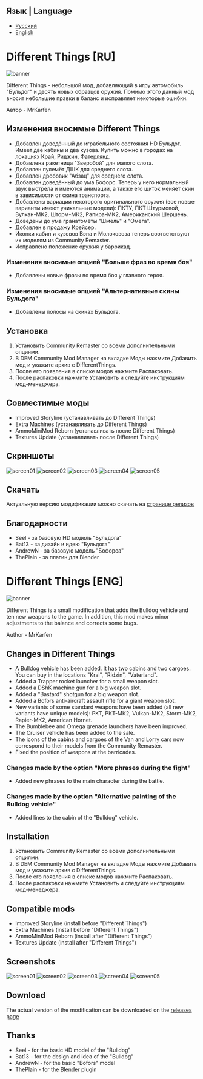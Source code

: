 ## Язык | Language
* [Русский](https://github.com/MrKarfen/Different-Things/edit/main/README.md#different-things-ru)
* [English](https://github.com/MrKarfen/Different-Things#different-things-eng)

# Different Things [RU]
![banner](https://github.com/MrKarfen/Different-Things/assets/89936556/f288c026-189c-4ffa-b6e8-eaedba33add4)

Different Things - небольшой мод, добавляющий в игру автомобиль "Бульдог" и десять новых образцов оружия. Помимо этого данный мод вносит небольшие правки в баланс и исправляет некоторые ошибки.

Автор - MrKarfen

## Изменения вносимые Different Things
* Добавлен доведённый до играбельного состояния HD Бульдог. Имеет две кабины и два кузова. Купить можно в городах на локациях Край, Риджин, Фатерлянд.
* Добавлена ракетница "Зверобой" для малого слота.
* Добавлен пулемёт ДШК для среднего слота.
* Добавлен дробовик "Абзац" для среднего слота.
* Добавлен доведённый до ума Бофорс. Теперь у него нормальный звук выстрела и имеются анимации, а также его щиток меняет скин в зависимости от скина транспорта.
* Добавлены вариации некоторого оригинального оружия (все новые варианты имеют уникальные модели): ПКТУ, ПКТ Штурмовой, Вулкан-МК2, Шторм-МК2, Рапира-МК2, Американский Шершень.
* Доведены до ума гранатомёты "Шмель" и "Омега".
* Добавлен в продажу Крейсер.
* Иконки кабин и кузовов Вэна и Молоковоза теперь соответствуют их моделям из Community Remaster.
* Исправлено положение оружия у баррикад.
### Изменения вносимые опцией "Больше фраз во время боя"
* Добавлены новые фразы во время боя у главного героя.
### Изменения вносимые опцией "Альтернативные скины Бульдога"
* Добавлены полосы на скинах Бульдога.

## Установка
1. Установить Community Remaster со всеми дополнительными опциями.
2. В DEM Community Mod Manager на вкладке Моды нажмите Добавить мод и укажите архив с DifferentThings.
3. После его появления в списке модов нажмите Распаковать.
4. После распаковки нажмите Установить и следуйте инструкциям мод-менеджера.

## Совместимые моды
* Improved Storyline  (устанавливать до Different Things)
* Extra Machines  (устанавливать до Different Things)
* AmmoMiniMod Reborn  (устанавливать после Different Things)
* Textures Update  (устанавливать после Different Things)

## Скриншоты
![screen01](https://github.com/MrKarfen/Different-Things/assets/89936556/e64b1223-a970-4287-92fe-5a4c5a603b2b)
![screen02](https://github.com/MrKarfen/Different-Things/assets/89936556/d9ce80a3-c62b-4b57-a46b-81b9cb80ff0a)
![screen03](https://github.com/MrKarfen/Different-Things/assets/89936556/c55e9520-912a-4edd-ba8b-e237a201a7f8)
![screen04](https://github.com/MrKarfen/Different-Things/assets/89936556/7327fba9-eda2-4589-9b1c-16b9f9296dfd)
![screen05](https://github.com/MrKarfen/Different-Things/assets/89936556/10546814-c067-4eb2-bd43-89b71700949f)

## Скачать
Актуальную версию модификации можно скачать на [странице релизов](https://github.com/MrKarfen/Different-Things/releases)

## Благодарности
* Seel - за базовую HD модель "Бульдога"
* Bat13 - за дизайн и идею "Бульдога"
* AndrewN - за базовую модель "Бофорса"
* ThePlain - за плагин для Blender

# Different Things [ENG]
![banner](https://github.com/MrKarfen/Different-Things/assets/89936556/f288c026-189c-4ffa-b6e8-eaedba33add4)

Different Things is a small modification that adds the Bulldog vehicle and ten new weapons to the game. In addition, this mod makes minor adjustments to the balance and corrects some bugs.

Author - MrKarfen

## Changes in Different Things
* A Bulldog vehicle has been added. It has two cabins and two cargoes. You can buy in the locations "Krai", "Ridzin", "Vaterland".
* Added a Trapper rocket launcher for a small weapon slot.
* Added a DShK machine gun for a big weapon slot.
* Added a "Bastard" shotgun for a big weapon slot.
* Added a Bofors anti-aircraft assault rifle for a giant weapon slot.
* New variants of some standard weapons have been added (all new variants have unique models): PKT, PKT-MK2, Vulkan-MK2, Storm-MK2, Rapier-MK2, American Hornet.
* The Bumblebee and Omega grenade launchers have been improved.
* The Cruiser vehicle has been added to the sale.
* The icons of the cabins and cargoes of the Van and Lorry cars now correspond to their models from the Community Remaster.
* Fixed the position of weapons at the barricades.
### Changes made by the option "More phrases during the fight"
* Added new phrases to the main character during the battle.
### Changes made by the option "Alternative painting of the Bulldog vehicle"
* Added lines to the cabin of the "Bulldog" vehicle.

## Installation
1. Установить Community Remaster со всеми дополнительными опциями.
2. В DEM Community Mod Manager на вкладке Моды нажмите Добавить мод и укажите архив с DifferentThings.
3. После его появления в списке модов нажмите Распаковать.
4. После распаковки нажмите Установить и следуйте инструкциям мод-менеджера.

## Compatible mods
* Improved Storyline  (install before "Different Things")
* Extra Machines  (install before "Different Things")
* AmmoMiniMod Reborn  (install after "Different Things")
* Textures Update  (install after "Different Things")

## Screenshots
![screen01](https://github.com/MrKarfen/Different-Things/assets/89936556/e64b1223-a970-4287-92fe-5a4c5a603b2b)
![screen02](https://github.com/MrKarfen/Different-Things/assets/89936556/d9ce80a3-c62b-4b57-a46b-81b9cb80ff0a)
![screen03](https://github.com/MrKarfen/Different-Things/assets/89936556/c55e9520-912a-4edd-ba8b-e237a201a7f8)
![screen04](https://github.com/MrKarfen/Different-Things/assets/89936556/7327fba9-eda2-4589-9b1c-16b9f9296dfd)
![screen05](https://github.com/MrKarfen/Different-Things/assets/89936556/10546814-c067-4eb2-bd43-89b71700949f)

## Download
The actual version of the modification can be downloaded on the [releases page](https://github.com/MrKarfen/Different-Things/releases)

## Thanks
* Seel - for the basic HD model of the "Bulldog"
* Bat13 - for the design and idea of the "Bulldog"
* AndrewN - for the basic "Bofors" model
* ThePlain - for the Blender plugin
